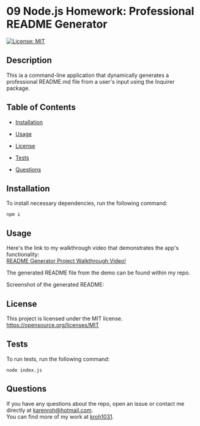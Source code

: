 # 09 Node.js Homework: Professional README Generator

[![License: MIT](https://img.shields.io/badge/License-MIT-yellow.svg)](https://opensource.org/licenses/MIT)

## Description

This ia a command-line application that dynamically generates a professional README.md file from a user's input using the Inquirer package.

## Table of Contents

- [Installation](#installation)

- [Usage](#usage)

- [License](#license)

- [Tests](#tests)

- [Questions](#questions)

## Installation

To install necessary dependencies, run the following command:

```
npm i
```

## Usage

Here's the link to my walkthrough video that demonstrates the app's functionality:  
[README Generator Project Walkthrough Video!](https://drive.google.com/file/d/1FK4OBpLIRnN5ZmtTK22WYchH1CVlIkUa/view)

The generated README file from the demo can be found within my repo.

Screenshot of the generated README:

## License

This project is licensed under the MIT license.  
https://opensource.org/licenses/MIT

## Tests

To run tests, run the following command:

```
node index.js
```

## Questions

If you have any questions about the repo, open an issue or contact me directly at karenroh@hotmail.com.  
 You can find more of my work at [kroh1031](https://github.com/kroh1031).
